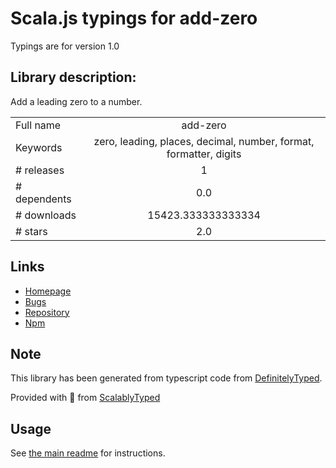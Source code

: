 
# Scala.js typings for add-zero

Typings are for version 1.0

## Library description:
Add a leading zero to a number.

|                    |                 |
| ------------------ | :-------------: |
| Full name          | add-zero |
| Keywords           | zero, leading, places, decimal, number, format, formatter, digits |
| # releases         | 1 |
| # dependents       | 0.0 |
| # downloads        | 15423.333333333334 |
| # stars            | 2.0 |

## Links
- [Homepage](https://github.com/rafaelrinaldi/add-zero#readme)
- [Bugs](https://github.com/rafaelrinaldi/add-zero/issues)
- [Repository](https://github.com/rafaelrinaldi/add-zero)
- [Npm](https://www.npmjs.com/package/add-zero)
    


## Note
This library has been generated from typescript code from [DefinitelyTyped](https://definitelytyped.org).

Provided with :purple_heart: from [ScalablyTyped](https://github.com/oyvindberg/ScalablyTyped)

## Usage
See [the main readme](../../readme.md) for instructions.


